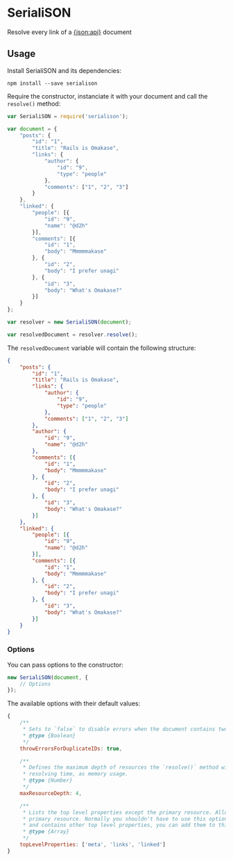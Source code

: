 # SerialiSON

Resolve every link of a [{json:api}](http://jsonapi.org/) document

## Usage

Install SerialiSON and its dependencies:

```shell
npm install --save serialison
```

Require the constructor, instanciate it with your document and call the `resolve()` method:

```js
var SerialiSON = require('serialison');

var document = {
    "posts": {
        "id": "1",
        "title": "Rails is Omakase",
        "links": {
            "author": {
                "id": "9",
                "type": "people"
            },
            "comments": ["1", "2", "3"]
        }
    },
    "linked": {
        "people": [{
            "id": "9",
            "name": "@d2h"
        }],
        "comments": [{
            "id": "1",
            "body": "Mmmmmakase"
        }, {
            "id": "2",
            "body": "I prefer unagi"
        }, {
            "id": "3",
            "body": "What's Omakase?"
        }]
    }
};

var resolver = new SerialiSON(document);

var resolvedDocument = resolver.resolve();
```

The `resolvedDocument` variable will contain the following structure:

```json
{
    "posts": {
        "id": "1",
        "title": "Rails is Omakase",
        "links": {
            "author": {
                "id": "9",
                "type": "people"
            },
            "comments": ["1", "2", "3"]
        },
        "author": {
            "id": "9",
            "name": "@d2h"
        },
        "comments": [{
            "id": "1",
            "body": "Mmmmmakase"
        }, {
            "id": "2",
            "body": "I prefer unagi"
        }, {
            "id": "3",
            "body": "What's Omakase?"
        }]
    },
    "linked": {
        "people": [{
            "id": "9",
            "name": "@d2h"
        }],
        "comments": [{
            "id": "1",
            "body": "Mmmmmakase"
        }, {
            "id": "2",
            "body": "I prefer unagi"
        }, {
            "id": "3",
            "body": "What's Omakase?"
        }]
    }
}
```

### Options

You can pass options to the constructor:

```js
new SerialiSON(document, {
    // Options
});
```

The available options with their default values:

```js
{
    /**
     * Sets to `false` to disable errors when the document contains two resources with the same type and ID.
     * @type {Boolean}
     */
    throwErrorsForDuplicateIDs: true,

    /**
     * Defines the maximum depth of resources the `resolve()` method will process. Raising this value may increase the
     * resolving time, as memory usage.
     * @type {Number}
     */
    maxResourceDepth: 4,

    /**
     * Lists the top level properties except the primary resource. Allows the constructor to find the name of your
     * primary resource. Normally you shouldn't have to use this option but, if your document isn't {json:api} compliant
     * and contains other top level properties, you can add them to this array.
     * @type {Array}
     */
    topLevelProperties: ['meta', 'links', 'linked']
}
```
